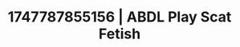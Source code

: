 ---
categories:
- Femme domination
- Erotic AI content
- JOI (jerk off instructions)
- Unspoken desires
- Barefoot beauty
image: /assets/images/1747787855156.jpg
layout: post
seo:
  description: Featured content with artistic ABDL Play, Scat Fetish. HD images available.
  keywords: ABDL Play, Scat Fetish
  og_image: /assets/images/1747787855156.jpg
  schema_type: VisualArtwork
tags:
- ABDL Play
- '#1747787855156'
- Scat Fetish
title: 1747787855156 | ABDL Play Scat Fetish
---